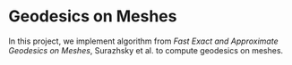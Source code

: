 # Geodesics on Meshes

In this project, we implement algorithm from *Fast Exact and Approximate Geodesics on Meshes*, Surazhsky et al. to compute geodesics on meshes.
